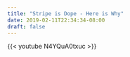 ```yaml
---
title: "Stripe is Dope - Here is Why"
date: 2019-02-11T22:34:34-08:00
draft: false
---
```


{{< youtube N4YQuA0txuc >}}